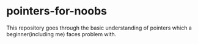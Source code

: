 # pointers-for-noobs
This repository goes through the basic understanding of pointers which a beginner(including me) faces problem with.
